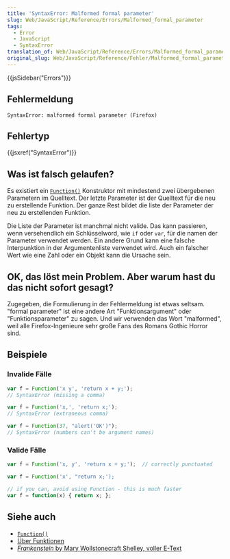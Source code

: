 ```yaml
---
title: 'SyntaxError: Malformed formal parameter'
slug: Web/JavaScript/Reference/Errors/Malformed_formal_parameter
tags:
  - Error
  - JavaScript
  - SyntaxError
translation_of: Web/JavaScript/Reference/Errors/Malformed_formal_parameter
original_slug: Web/JavaScript/Reference/Fehler/Malformed_formal_parameter
---
```

{{jsSidebar("Errors")}}

## Fehlermeldung

    SyntaxError: malformed formal parameter (Firefox)

## Fehlertyp

{{jsxref("SyntaxError")}}

## Was ist falsch gelaufen?

Es existiert ein [`Function()`](/de/docs/Web/JavaScript/Reference/Global_Objects/Function) Konstruktor mit mindestend zwei übergebenen Parametern im Quelltext. Der letzte Parameter ist der Quelltext für die neu zu erstellende Funktion. Der ganze Rest bildet die liste der Parameter der neu zu erstellenden Funktion.

Die Liste der Parameter ist manchmal nicht valide. Das kann passieren, wenn versehendlich ein Schlüsselword, wie `if` oder `var`, für die namen der Parameter verwendet werden. Ein andere Grund kann eine falsche Interpunktion in der Argumentenliste verwendet wird. Auch ein falscher Wert wie eine Zahl oder ein Objekt kann die Ursache sein.

## OK, das löst mein Problem. Aber warum hast du das nicht sofort gesagt?

Zugegeben, die Formulierung in der Fehlermeldung ist etwas seltsam. "formal parameter" ist eine andere Art "Funktionsargument" oder "Funktionsparameter" zu sagen. Und wir verwenden das Wort "malformed", weil alle Firefox-Ingenieure sehr große Fans des Romans Gothic Horror sind.

## Beispiele

### Invalide Fälle

```js example-bad
var f = Function('x y', 'return x + y;');
// SyntaxError (missing a comma)

var f = Function('x,', 'return x;');
// SyntaxError (extraneous comma)

var f = Function(37, "alert('OK')");
// SyntaxError (numbers can't be argument names)
```

### Valide Fälle

```js example-good
var f = Function('x, y', 'return x + y;');  // correctly punctuated

var f = Function('x', "return x;');

// if you can, avoid using Function - this is much faster
var f = function(x) { return x; };
```

## Siehe auch

- [`Function()`](/de/docs/Web/JavaScript/Reference/Global_Objects/Function)
- [Über Funktionen](/de/docs/Web/JavaScript/Guide/Functions)
- [_Frankenstein_ by Mary Wollstonecraft Shelley, voller E-Text](https://www.gutenberg.org/ebooks/84)

